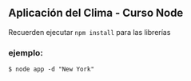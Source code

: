 ## Aplicación del Clima - Curso Node

Recuerden ejecutar ```npm install``` para las librerías


### ejemplo:
```
$ node app -d "New York"
```